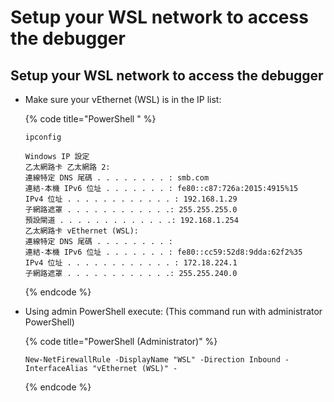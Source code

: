 # Setup your WSL network to access the debugger

## Setup your WSL network to access the debugger

*   Make sure your vEthernet (WSL) is in the IP list:

    {% code title="PowerShell " %}
    ```
    ipconfig

    Windows IP 設定
    乙太網路卡 乙太網路 2:
    連線特定 DNS 尾碼 . . . . . . . . : smb.com
    連結-本機 IPv6 位址 . . . . . . . : fe80::c87:726a:2015:4915%15
    IPv4 位址 . . . . . . . . . . . . : 192.168.1.29
    子網路遮罩 . . . . . . . . . . . .: 255.255.255.0
    預設閘道 . . . . . . . . . . . . .: 192.168.1.254
    乙太網路卡 vEthernet (WSL):
    連線特定 DNS 尾碼 . . . . . . . . :
    連結-本機 IPv6 位址 . . . . . . . : fe80::cc59:52d8:9dda:62f2%35
    IPv4 位址 . . . . . . . . . . . . : 172.18.224.1
    子網路遮罩 . . . . . . . . . . . .: 255.255.240.0
    ```
    {% endcode %}
*   Using admin PowerShell execute: (This command run with administrator PowerShell)

    {% code title="PowerShell (Administrator)" %}
    ```
    New-NetFirewallRule -DisplayName "WSL" -Direction Inbound -InterfaceAlias "vEthernet (WSL)" -
    ```
    {% endcode %}
